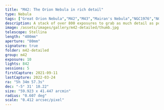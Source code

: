 ```yaml
---
title: "M42: The Orion Nebula in rich detail"
type: Nebula
tags: ["Great Orion Nebula","M42","M43","Mairan's Nebula","NGC1976","NGC1982","Orion Nebula","The star θ1Ori","The star θ2Ori"]
description: A stack of over 800 exposures to grab as much detail as possible.
image: /assets/images/gallery/m42-detailed/thumb.jpg
telescope: Stellina
length: "400mm"
aperture: "80mm"
signature: true
folder: m42-detailed
group: m42
exposure: 10
lights: 842
sessions: 5
firstCapture: 2021-09-11 
lastCapture: 2022-03-24
ra: "5h 34m 57.3s"
dec: "-5° 31' 10.22"
size: "59.923 x 41.447 arcmin"
radius: "0.607 deg"
scale: "0.412 arcsec/pixel"
---
```

